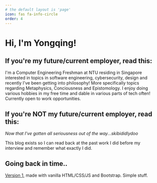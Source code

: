 ```yaml
---
# the default layout is 'page'
icon: fas fa-info-circle
order: 4
---
```


# Hi, I'm Yongqing!

## If you're my future/current employer, read this:
I'm a Computer Engineering Freshman at NTU residing in Singapore interested in topics in software engineering, cybersecurity, design and recently I've been getting into philosophy! More specifically topics regarding Metaphysics, Conciousness and Epistomology. I enjoy doing various hobbies in my free time and dable in various parts of tech often! Currently open to work opportunities.

## If you're NOT my future/current employer, read this:
*Now that I've gotten all seriousness out of the way...skibididlydoo*

This blog exists so I can read back at the past work I did before my interview and remember what exactly I did.

<!-- Feel free to contact me on my socials about anything related to tech, design, hardware or even a simple chat. My inbox is always open. Toodles~! -->

## Going back in time..

[Version 1](https://beefwhale.github.io/v1), made with vanilla HTML/CSS/JS and Bootstrap. Simple stuff.

<!-- > Add Markdown syntax content to file `_tabs/about.md`{: .filepath } and it will show up on this page.
{: .prompt-tip } -->
